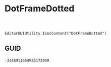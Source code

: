 # DotFrameDotted
![](/img/DotFrameDotted.png)

``` CSharp
EditorGUIUtility.IconContent("DotFrameDotted")
```
## GUID
```
-3148911654985173949
```

